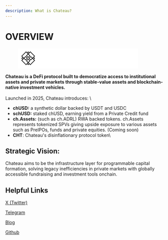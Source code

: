 ```yaml
---
description: What is Chateau?
---
```


# OVERVIEW

<figure><img src=".gitbook/assets/cht_04.png" alt="" width="375"><figcaption></figcaption></figure>

**Chateau is a DeFi protocol built to democratize access to institutional assets and private markets through stable-value assets and blockchain-native investment vehicles.** \
\
Launched in 2025, Chateau introduces: \


* **chUSD:** a synthetic dollar backed by USDT and USDC
* **schUSD:** staked chUSD, earning yield from a Private Credit fund
* **ch.Assets:** (such as  ch.ADRL) RWA backed tokens. ch.Assets represents tokenized SPVs giving upside exposure to various assets such as PreIPOs, funds and private equities. (Coming soon)
* **CHT**: Chateau's disinflationary protocol token\


## Strategic Vision:

Chateau aims to be the infrastructure layer for programmable capital formation, solving legacy inefficiencies in private markets with globally accessible fundraising and investment tools onchain.







## Helpful Links

[X (Twitter)](https://twitter.com/Chateau_capital)

[Telegram](https://t.me/+avJozRDO-xozMGEx)

[Blog](https://www.chateau.capital/blog)

[Github](https://github.com/chateau-capital/ca)

